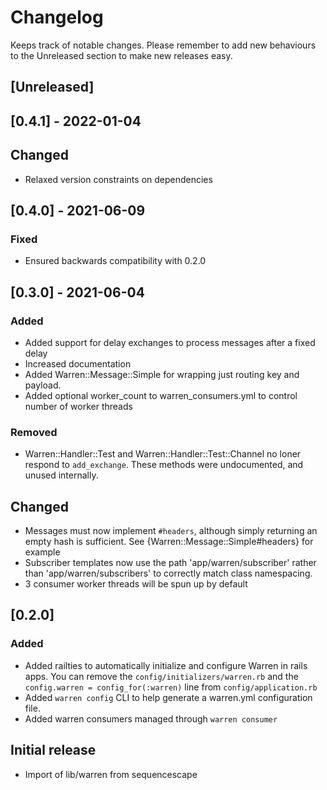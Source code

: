# Changelog

Keeps track of notable changes. Please remember to add new behaviours to the
Unreleased section to make new releases easy.

## [Unreleased]

## [0.4.1] - 2022-01-04

## Changed

- Relaxed version constraints on dependencies

## [0.4.0] - 2021-06-09

### Fixed

- Ensured backwards compatibility with 0.2.0

## [0.3.0] - 2021-06-04

### Added

- Added support for delay exchanges to process messages after a fixed delay
- Increased documentation
- Added Warren::Message::Simple for wrapping just routing key and payload.
- Added optional worker_count to warren_consumers.yml to control number of worker threads

### Removed

- Warren::Handler::Test and Warren::Handler::Test::Channel no loner respond to
  `add_exchange`. These methods were undocumented, and unused internally.

## Changed

- Messages must now implement `#headers`, although simply returning an empty
  hash is sufficient.
  See {Warren::Message::Simple#headers} for example
- Subscriber templates now use the path 'app/warren/subscriber' rather than
  'app/warren/subscribers' to correctly match class namespacing.
- 3 consumer worker threads will be spun up by default

## [0.2.0]

### Added

- Added railties to automatically initialize and configure Warren in rails apps.
  You can remove the `config/initializers/warren.rb` and the `config.warren = config_for(:warren)`
  line from `config/application.rb`
- Added `warren config` CLI to help generate a warren.yml configuration file.
- Added warren consumers managed through `warren consumer`

## Initial release

- Import of lib/warren from sequencescape
